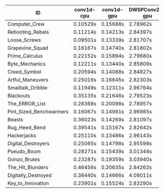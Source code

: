 |ID|conv1d-cpu|conv1d-gpu|DWSPConv2D-gpu|gemm-gpu|avg|
|-|-|-|-|-|-|
|Computer_Crew|0.10529s|0.15688s|2.78962s|1.70664s|1.18961s|
|Rebooting_Rebels|0.11214s|0.14213s|2.84397s|1.67017s|1.19210s|
|Loose_Screws|0.09501s|0.13339s|2.81707s|1.75077s|1.19906s|
|Grapevine_Squad|0.16167s|0.14740s|2.81802s|1.70130s|1.20710s|
|Prime_Calculus|0.22152s|0.15894s|2.79680s|1.66635s|1.21090s|
|Byte_Mechanics|0.12211s|0.13440s|2.85809s|1.76305s|1.21941s|
|Creed_Symbol|0.20594s|0.14088s|2.84827s|1.68410s|1.21980s|
|Artful_Maneuvers|0.25016s|0.16645s|2.82303s|1.68193s|1.23039s|
|Smalltalk_Dribble|0.11949s|0.12311s|2.96764s|1.76044s|1.24267s|
|Blackouts|0.35135s|0.21646s|2.79523s|1.67730s|1.26009s|
|The_ERROR_List|0.28368s|0.20098s|2.78957s|1.87565s|1.28747s|
|Pint_Sized_Benchwarmers|0.16067s|0.14981s|2.96985s|1.87497s|1.28883s|
|Beasts|0.36023s|0.14269s|2.81097s|1.86670s|1.29515s|
|Rug_Heed_Bend|0.39541s|0.15167s|2.82642s|1.83517s|1.30217s|
|Hackerjacks|0.25110s|0.13486s|2.96143s|1.87586s|1.30581s|
|Digital_Destroyers|0.25065s|0.14798s|2.95598s|1.87775s|1.30809s|
|Pseudo_Boom|0.28271s|0.15439s|3.01344s|1.89838s|1.33723s|
|Gonzo_Brutes|0.23287s|0.19359s|3.03940s|1.90347s|1.34233s|
|The_Hit_Blunders|0.46456s|0.20635s|2.84262s|1.89026s|1.35095s|
|Digitally_Destroyed|0.38440s|0.14666s|4.09011s|2.54353s|1.79118s|
|Key_to_Innovation|0.23901s|0.15524s|2.83290s|infs|infs|
